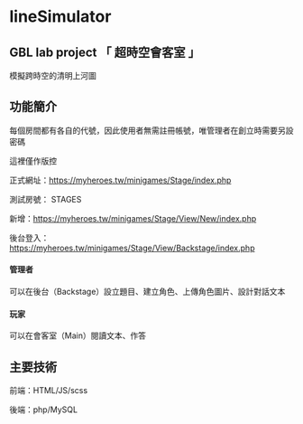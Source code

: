 # lineSimulator
## GBL lab project 「 超時空會客室 」

模擬跨時空的清明上河圖

## 功能簡介

每個房間都有各自的代號，因此使用者無需註冊帳號，唯管理者在創立時需要另設密碼

這裡僅作版控

正式網址：https://myheroes.tw/minigames/Stage/index.php

測試房號： STAGES

新增：https://myheroes.tw/minigames/Stage/View/New/index.php

後台登入：https://myheroes.tw/minigames/Stage/View/Backstage/index.php



#### 管理者

可以在後台（Backstage）設立題目、建立角色、上傳角色圖片、設計對話文本

#### 玩家

可以在會客室（Main）閱讀文本、作答


## 主要技術

前端：HTML/JS/scss

後端：php/MySQL
